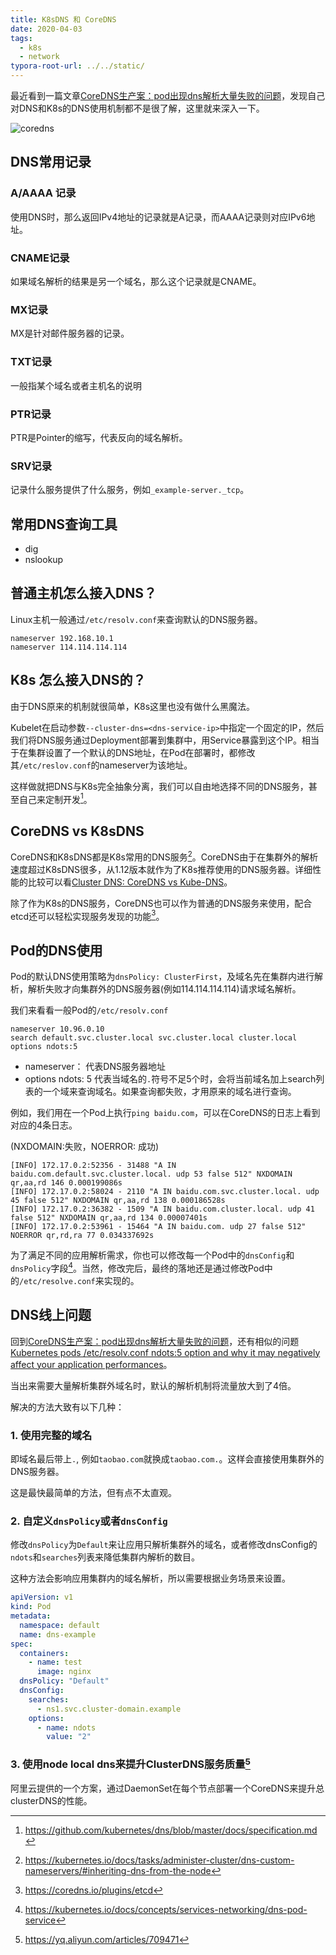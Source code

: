 ```yaml
---
title: K8sDNS 和 CoreDNS
date: 2020-04-03
tags: 
  - k8s
  - network
typora-root-url: ../../static/
---
```


最近看到一篇文章[CoreDNS生产案：pod出现dns解析大量失败的问题](^1)，发现自己对DNS和K8s的DNS使用机制都不是很了解，这里就来深入一下。

![coredns](/img/12/coredns.png)

<!--more-->

## DNS常用记录

### A/AAAA 记录

使用DNS时，那么返回IPv4地址的记录就是A记录，而AAAA记录则对应IPv6地址。

### CNAME记录

如果域名解析的结果是另一个域名，那么这个记录就是CNAME。

### MX记录

MX是针对邮件服务器的记录。

### TXT记录

一般指某个域名或者主机名的说明

### PTR记录

PTR是Pointer的缩写，代表反向的域名解析。

### SRV记录

记录什么服务提供了什么服务，例如`_example-server._tcp`。

## 常用DNS查询工具

- dig
- nslookup

## 普通主机怎么接入DNS？

Linux主机一般通过`/etc/resolv.conf`来查询默认的DNS服务器。

```plain
nameserver 192.168.10.1
nameserver 114.114.114.114
```

## K8s 怎么接入DNS的？

由于DNS原来的机制就很简单，K8s这里也没有做什么黑魔法。

Kubelet在启动参数`--cluster-dns=<dns-service-ip>`中指定一个固定的IP，然后我们将DNS服务通过Deployment部署到集群中，用Service暴露到这个IP。相当于在集群设置了一个默认的DNS地址，在Pod在部署时，都修改其`/etc/reslov.conf`的nameserver为该地址。

这样做就把DNS与K8s完全抽象分离，我们可以自由地选择不同的DNS服务，甚至自己来定制开发[^2]。

## CoreDNS vs K8sDNS

CoreDNS和K8sDNS都是K8s常用的DNS服务[^5]。CoreDNS由于在集群外的解析速度超过K8sDNS很多，从1.12版本就作为了K8s推荐使用的DNS服务器。详细性能的比较可以看[Cluster DNS: CoreDNS vs Kube-DNS](https://coredns.io/2018/11/27/cluster-dns-coredns-vs-kube-dns/)。

除了作为K8s的DNS服务，CoreDNS也可以作为普通的DNS服务来使用，配合etcd还可以轻松实现服务发现的功能[^3]。

## Pod的DNS使用

Pod的默认DNS使用策略为`dnsPolicy: ClusterFirst`，及域名先在集群内进行解析，解析失败才向集群外的DNS服务器(例如114.114.114.114)请求域名解析。

我们来看看一般Pod的`/etc/resolv.conf`

```plain
nameserver 10.96.0.10
search default.svc.cluster.local svc.cluster.local cluster.local
options ndots:5
```

- nameserver： 代表DNS服务器地址
- options ndots: 5 代表当域名的`.`符号不足5个时，会将当前域名加上search列表的一个域来查询域名。如果查询都失败，才用原来的域名进行查询。

例如，我们用在一个Pod上执行`ping baidu.com`，可以在CoreDNS的日志上看到对应的4条日志。

(NXDOMAIN:失败，NOERROR: 成功)

```plain
[INFO] 172.17.0.2:52356 - 31488 "A IN baidu.com.default.svc.cluster.local. udp 53 false 512" NXDOMAIN qr,aa,rd 146 0.000199086s
[INFO] 172.17.0.2:58024 - 2110 "A IN baidu.com.svc.cluster.local. udp 45 false 512" NXDOMAIN qr,aa,rd 138 0.000186528s
[INFO] 172.17.0.2:36382 - 1509 "A IN baidu.com.cluster.local. udp 41 false 512" NXDOMAIN qr,aa,rd 134 0.00007401s
[INFO] 172.17.0.2:53961 - 15464 "A IN baidu.com. udp 27 false 512" NOERROR qr,rd,ra 77 0.034337692s
```

为了满足不同的应用解析需求，你也可以修改每一个Pod中的`dnsConfig`和`dnsPolicy`字段[^4]。当然，修改完后，最终的落地还是通过修改Pod中的`/etc/resolve.conf`来实现的。

## DNS线上问题

回到[CoreDNS生产案：pod出现dns解析大量失败的问题](^1)，还有相似的问题[Kubernetes pods /etc/resolv.conf ndots:5 option and why it may negatively affect your application performances](https://pracucci.com/kubernetes-dns-resolution-ndots-options-and-why-it-may-affect-application-performances.html)。

当出来需要大量解析集群外域名时，默认的解析机制将流量放大到了4倍。

解决的方法大致有以下几种：

### 1. 使用完整的域名

即域名最后带上`.`, 例如`taobao.com`就换成`taobao.com.`。这样会直接使用集群外的DNS服务器。

这是最快最简单的方法，但有点不太直观。

### 2. 自定义`dnsPolicy`或者`dnsConfig`

修改`dnsPolicy`为`Default`来让应用只解析集群外的域名，或者修改dnsConfig的`ndots`和`searches`列表来降低集群内解析的数目。

这种方法会影响应用集群内的域名解析，所以需要根据业务场景来设置。

``` yaml
apiVersion: v1
kind: Pod
metadata:
  namespace: default
  name: dns-example
spec:
  containers:
    - name: test
      image: nginx
  dnsPolicy: "Default"
  dnsConfig:
    searches:
      - ns1.svc.cluster-domain.example
    options:
      - name: ndots
        value: "2"
```

### 3. 使用node local dns来提升ClusterDNS服务质量[^6]

阿里云提供的一个方案，通过DaemonSet在每个节点部署一个CoreDNS来提升总clusterDNS的性能。

[^1]: https://mp.weixin.qq.com/s/UTESN6Q3R_ROah8X6XT_BA
[^2]: https://github.com/kubernetes/dns/blob/master/docs/specification.md
[^3]: https://coredns.io/plugins/etcd
[^4]: https://kubernetes.io/docs/concepts/services-networking/dns-pod-service
[^5]: https://kubernetes.io/docs/tasks/administer-cluster/dns-custom-nameservers/#inheriting-dns-from-the-node
[^6]: https://yq.aliyun.com/articles/709471
